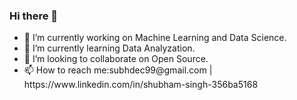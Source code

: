 ### Hi there 👋
<ul>
  <li>🔭 I’m currently working on Machine Learning and Data Science.</li>
  <li>🌱 I’m currently learning Data Analyzation.</li>
  <li>👯 I’m looking to collaborate on Open Source.</li>
  <li>📫 How to reach me:subhdec99@gmail.com | https://www.linkedin.com/in/shubham-singh-356ba5168 </li>
</ul>
    



<!--
**suubh/suubh** is a ✨ _special_ ✨ repository because its `README.md` (this file) appears on your GitHub profile.

Here are some ideas to get you started:

- 🔭 I’m currently working on ...
- 🌱 I’m currently learning ...
- 👯 I’m looking to collaborate on ...
- 🤔 I’m looking for help with ...
- 💬 Ask me about ...
- 📫 How to reach me: ...
- 😄 Pronouns: ...
- ⚡ Fun fact: ...
-->
